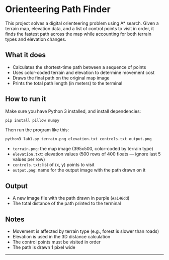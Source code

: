 # Orienteering Path Finder

This project solves a digital orienteering problem using A* search. Given a terrain map, elevation data, and a list of control points to visit in order, it finds the fastest path across the map while accounting for both terrain types and elevation changes.

## What it does

- Calculates the shortest-time path between a sequence of points  
- Uses color-coded terrain and elevation to determine movement cost  
- Draws the final path on the original map image  
- Prints the total path length (in meters) to the terminal

## How to run it

Make sure you have Python 3 installed, and install dependencies:

```bash
pip install pillow numpy
```

Then run the program like this:

```bash
python3 lab1.py terrain.png elevation.txt controls.txt output.png
```

- `terrain.png`: the map image (395x500, color-coded by terrain type)  
- `elevation.txt`: elevation values (500 rows of 400 floats — ignore last 5 values per row)  
- `controls.txt`: list of (x, y) points to visit  
- `output.png`: name for the output image with the path drawn on it

## Output

- A new image file with the path drawn in purple (`#a146dd`)  
- The total distance of the path printed to the terminal

## Notes

- Movement is affected by terrain type (e.g., forest is slower than roads)
- Elevation is used in the 3D distance calculation
- The control points must be visited in order
- The path is drawn 1 pixel wide

---
